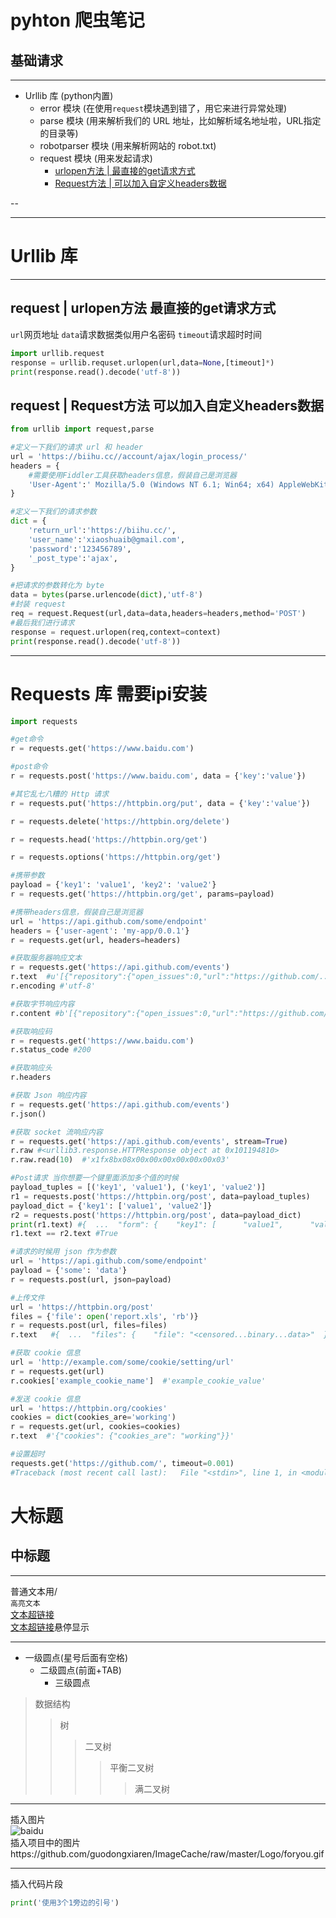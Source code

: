 pyhton
爬虫笔记
===
基础请求
---
***
* Urllib 库 (python内置)
   * error 模块 (在使用`request`模块遇到错了，用它来进行异常处理)
   * parse 模块 (用来解析我们的 URL 地址，比如解析域名地址啦，URL指定的目录等)
   * robotparser 模块 (用来解析网站的 robot.txt)
   * request 模块 (用来发起请求)
      * [urlopen方法 | 最直接的get请求方式]()
      * [Request方法 | 可以加入自定义headers数据]()
    
--
***
Urllib 库
===
***
request | urlopen方法 最直接的get请求方式
---
`url`网页地址  `data`请求数据类似用户名密码  `timeout`请求超时时间
```python
import urllib.request
response = urllib.requset.urlopen(url,data=None,[timeout]*)
print(response.read().decode('utf-8'))
```
request | Request方法 可以加入自定义headers数据 
---
```python
from urllib import request,parse

#定义一下我们的请求 url 和 header
url = 'https://biihu.cc//account/ajax/login_process/'
headers = {
    #需要使用Fiddler工具获取headers信息，假装自己是浏览器
    'User-Agent':' Mozilla/5.0 (Windows NT 6.1; Win64; x64) AppleWebKit/537.36 (KHTML, like Gecko) Chrome/71.0.3578.98 Safari/537.36',
}

#定义一下我们的请求参数
dict = {
    'return_url':'https://biihu.cc/',
    'user_name':'xiaoshuaib@gmail.com',
    'password':'123456789',
    '_post_type':'ajax',
}

#把请求的参数转化为 byte
data = bytes(parse.urlencode(dict),'utf-8')
#封装 request 
req = request.Request(url,data=data,headers=headers,method='POST')
#最后我们进行请求
response = request.urlopen(req,context=context)
print(response.read().decode('utf-8'))
```
***
Requests 库 需要ipi安装
===
```python
import requests

#get命令
r = requests.get('https://www.baidu.com')

#post命令
r = requests.post('https://www.baidu.com', data = {'key':'value'})

#其它乱七八糟的 Http 请求
r = requests.put('https://httpbin.org/put', data = {'key':'value'})

r = requests.delete('https://httpbin.org/delete')

r = requests.head('https://httpbin.org/get')

r = requests.options('https://httpbin.org/get')

#携带参数
payload = {'key1': 'value1', 'key2': 'value2'}
r = requests.get('https://httpbin.org/get', params=payload)

#携带headers信息，假装自己是浏览器
url = 'https://api.github.com/some/endpoint'
headers = {'user-agent': 'my-app/0.0.1'}
r = requests.get(url, headers=headers)

#获取服务器响应文本
r = requests.get('https://api.github.com/events')
r.text  #u'[{"repository":{"open_issues":0,"url":"https://github.com/...
r.encoding #'utf-8'

#获取字节响应内容
r.content #b'[{"repository":{"open_issues":0,"url":"https://github.com/...

#获取响应码
r = requests.get('https://www.baidu.com')
r.status_code #200

#获取响应头
r.headers

#获取 Json 响应内容
r = requests.get('https://api.github.com/events')
r.json()

#获取 socket 流响应内容
r = requests.get('https://api.github.com/events', stream=True)
r.raw #<urllib3.response.HTTPResponse object at 0x101194810>
r.raw.read(10)  #'x1fx8bx08x00x00x00x00x00x00x03'

#Post请求 当你想要一个键里面添加多个值的时候
payload_tuples = [('key1', 'value1'), ('key1', 'value2')]
r1 = requests.post('https://httpbin.org/post', data=payload_tuples)
payload_dict = {'key1': ['value1', 'value2']}
r2 = requests.post('https://httpbin.org/post', data=payload_dict)
print(r1.text) #{  ...  "form": {    "key1": [      "value1",      "value2"    ]  },  ...}
r1.text == r2.text #True

#请求的时候用 json 作为参数
url = 'https://api.github.com/some/endpoint'
payload = {'some': 'data'}
r = requests.post(url, json=payload)

#上传文件
url = 'https://httpbin.org/post'
files = {'file': open('report.xls', 'rb')}
r = requests.post(url, files=files)
r.text   #{  ...  "files": {    "file": "<censored...binary...data>"  },  ...}

#获取 cookie 信息
url = 'http://example.com/some/cookie/setting/url'
r = requests.get(url)
r.cookies['example_cookie_name']  #'example_cookie_value'

#发送 cookie 信息
url = 'https://httpbin.org/cookies'
cookies = dict(cookies_are='working')
r = requests.get(url, cookies=cookies)
r.text  #'{"cookies": {"cookies_are": "working"}}'

#设置超时
requests.get('https://github.com/', timeout=0.001)
#Traceback (most recent call last):   File "<stdin>", line 1, in <module>requests.exceptions.Timeout: HTTPConnectionPool(host='github.com', port=80): Request timed out. (timeout=0.001)
```
大标题
===
中标题
---
***
普通文本用/<br>
`高亮文本`<br>
[文本超链接]()<br>
[文本超链接](/guodongxiaren "悬停显示")悬停显示<br>
***
* 一级圆点(星号后面有空格)
  * 二级圆点(前面+TAB)
    * 三级圆点 

>数据结构  
>>树  
>>>二叉树  
>>>>平衡二叉树  
>>>>>满二叉树  
***
插入图片<br>
![baidu](http://www.baidu.com/img/bdlogo.gif "百度logo") 
<br>插入项目中的图片https://github.com/guodongxiaren/ImageCache/raw/master/Logo/foryou.gif
***
插入代码片段
```python
print('使用3个1旁边的引号')
```
